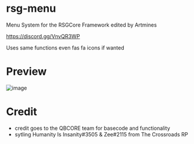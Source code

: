 # rsg-menu
Menu System for the RSGCore Framework edited by Artmines

https://discord.gg/VnvQR3WP

Uses same functions even fas fa icons if wanted

# Preview
![image](https://github.com/Artmines/rsg-menu/assets/96462463/d430c8a7-ceff-4cb3-8816-b44278a8dcfb)

# Credit
- credit goes to the QBCORE team for basecode and functionality
- sytling Humanity Is Insanity#3505 & Zee#2115 from The Crossroads RP
